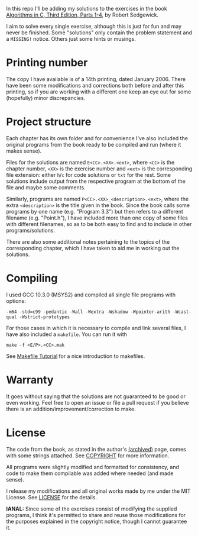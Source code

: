 In this repo I'll be adding my solutions to the exercises in the book [Algorithms in C, Third Edition, Parts 1-4](https://www.pearson.com/us/higher-education/program/Sedgewick-Algorithms-in-C-Parts-1-4-Fundamentals-Data-Structures-Sorting-Searching-3rd-Edition/PGM295950.html), by Robert Sedgewick.

I aim to solve every single exercise, although this is just for fun and may never be finished. Some "solutions" only contain the problem statement and a `MISSING!` notice. Others just some hints or musings.

# Printing number

The copy I have available is of a 14th printing, dated January 2006. There have been some modifications and corrections both before and after this printing, so if you are working with a different one keep an eye out for some (hopefully) minor discrepancies.

# Project structure

Each chapter has its own folder and for convenience I've also included the original programs from the book ready to be compiled and run (where it makes sense).

Files for the solutions are named `E<CC>.<XX>.<ext>`, where `<CC>` is the chapter number, `<XX>` is the exercise number and `<ext>` is the corresponding file extension: either `h`/`c` for code solutions or `txt` for the rest. Some solutions include output from the respective program at the bottom of the file and maybe some comments.

Similarly, programs are named `P<CC>.<XX>_<description>.<ext>`, where the extra `<description>` is the title given in the book. Since the book calls some programs by one name (e.g. "Program 3.3") but then refers to a different filename (e.g. "Point.h"), I have included more than one copy of some files with different filenames, so as to be both easy to find and to include in other programs/solutions.

There are also some additional notes pertaining to the topics of the corresponding chapter, which I have taken to aid me in working out the solutions.

# Compiling
I used GCC 10.3.0 (MSYS2) and compiled all single file programs with options:

    -m64 -std=c99 -pedantic -Wall -Wextra -Wshadow -Wpointer-arith -Wcast-qual -Wstrict-prototypes

For those cases in which it is necessary to compile and link several files, I have also included a `makefile`. You can run it with

    make -f <E/P>.<CC>.mak

See [Makefile Tutorial](https://makefiletutorial.com/) for a nice introduction to makefiles.

# Warranty
It goes without saying that the solutions are not guaranteed to be good or even working. Feel free to open an issue or file a pull request if you believe there is an addition/improvement/correction to make.

# License
The code from the book, as stated in the author's [(archived)](https://web.archive.org/web/20211221063054/https://www.cs.princeton.edu/~rs/Algs3.c1-4/code.txt) page, comes with some strings attached. See [COPYRIGHT](COPYRIGHT.md) for more information.

All programs were slightly modified and formatted for consistency, and code to make them compilable was added where needed (and made sense).

I release my modifications and all original works made by me under the MIT License. See [LICENSE](LICENSE.md) for the details.

**IANAL:** Since some of the exercises consist of modifying the supplied programs, I think it's permitted to share and reuse those modifications for the purposes explained in the copyright notice, though I cannot guarantee it.
